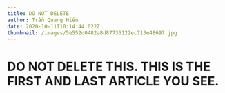 ```yaml
---
title: DO NOT DELETE
author: Trần Quang Hiển
date: 2020-10-11T10:14:44.022Z
thumbnail: /images/5e552d0482a8d87735122ec713e48697.jpg
---
```

# **DO NOT DELETE THIS. THIS IS THE FIRST AND LAST ARTICLE YOU SEE.**